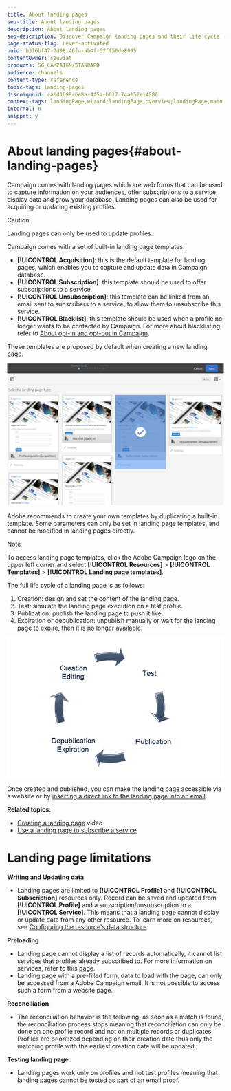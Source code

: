 ```yaml
---
title: About landing pages
seo-title: About landing pages
description: About landing pages
seo-description: Discover Campaign landing pages and their life cycle.
page-status-flag: never-activated
uuid: b316bf47-7d98-46fa-ab4f-67ff50de8095
contentOwner: sauviat
products: SG_CAMPAIGN/STANDARD
audience: channels
content-type: reference
topic-tags: landing-pages
discoiquuid: ca8d1698-6e8a-4f5a-b017-74a152e14286
context-tags: landingPage,wizard;landingPage,overview;landingPage,main
internal: n
snippet: y
---
```


# About landing pages{#about-landing-pages}

Campaign comes with landing pages which are web forms that can be used to capture information on your audiences, offer subscriptions to a service, display data and grow your database. Landing pages can also be used for acquiring or updating existing profiles.

>[!CAUTION]
>
>Landing pages can only be used to update profiles.

Campaign comes with a set of built-in landing page templates:

* **[!UICONTROL Acquisition]**: this is the default template for landing pages, which enables you to capture and update data in Campaign database.
* **[!UICONTROL Subscription]**: this template should be used to offer subscriptions to a service.
* **[!UICONTROL Unsubscription]**: this template can be linked from an email sent to subscribers to a service, to allow them to unsubscribe this service.
* **[!UICONTROL Blacklist]**: this template should be used when a profile no longer wants to be contacted by Campaign. For more about blacklisting, refer to [About opt-in and opt-out in Campaign](../../audiences/using/about-opt-in-and-opt-out-in-campaign.md).

These templates are proposed by default when creating a new landing page.

![](assets/lp_creation_1.png)

Adobe recommends to create your own templates by duplicating a built-in template. Some parameters can only be set in landing page templates, and cannot be modified in landing pages directly.

>[!NOTE]
>
>To access landing page templates, click the Adobe Campaign logo on the upper left corner and select **[!UICONTROL Resources]** > **[!UICONTROL Templates]** > **[!UICONTROL Landing page templates]**.

The full life cycle of a landing page is as follows:

1. Creation: design and set the content of the landing page.
1. Test: simulate the landing page execution on a test profile.
1. Publication: publish the landing page to push it live.
1. Expiration or depublication: unpublish manually or wait for the landing page to expire, then it is no longer available.

![](assets/lp_livecycle.png)

Once created and published, you can make the landing page accessible via a website or by [inserting a direct link to the landing page into an email](../../designing/using/inserting-a-link.md).

**Related topics:**

* [Creating a landing page](https://helpx.adobe.com/campaign/kt/acs/using/acs-create-edit-landing-page-feature-video-use.html) video
* [Use a landing page to subscribe a service](../../audiences/using/creating-a-service.md)

# Landing page limitations

**Writing and Updating data**

* Landing pages are limited to **[!UICONTROL Profile]** and **[!UICONTROL Subscription]** resources only. Record can be saved and updated from **[!UICONTROL Profile]** and a subscription/unsubscription to a **[!UICONTROL Service]**. This means that a landing page cannot display or update data from any other resource.
To learn more on resources, see [Configuring the resource's data structure](../../developing/using/configuring-the-resource-s-data-structure.md).

**Preloading**

* Landing page cannot display a list of records automatically, it cannot list services that profiles already subscribed to. For more information on services, refer to this [page](../../audiences/using/creating-a-service.md).
* Landing page with a pre-filled form, data to load with the page, can only be accessed from a Adobe Campaign email. It is not possible to access such a form from a website page.


**Reconciliation**

* The reconciliation behavior is the following: as soon as a match is found, the reconciliation process stops meaning that reconciliation can only be done on one profile record and not on multiple records or duplicates. 
Profiles are prioritized depending on their creation date thus only the matching profile with the earliest creation date will be updated.

**Testing landing page**
* Landing pages work only on profiles and not test profiles meaning that landing pages cannot be tested as part of an email proof.

